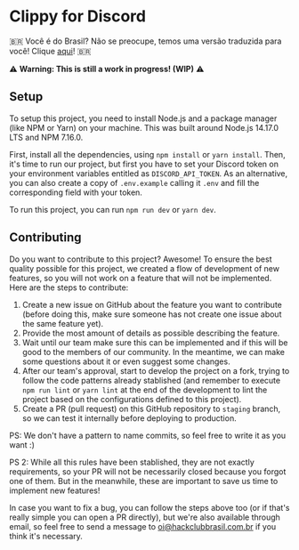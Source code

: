 # Clippy for Discord

🇧🇷 Você é do Brasil? Não se preocupe, temos uma versão traduzida para você! Clique [aqui](docs/pt-BR_README.md)! 🇧🇷

:warning: **Warning: This is still a work in progress! (WIP)** :warning:

## Setup

To setup this project, you need to install Node.js and a package manager (like NPM or Yarn) on your machine. This was built around Node.js 14.17.0 LTS and NPM 7.16.0.

First, install all the dependencies, using `npm install` or `yarn install`.
Then, it's time to run our project, but first you have to set your Discord token on your environment variables entitled as `DISCORD_API_TOKEN`. As an alternative, you can also create a copy of `.env.example` calling it `.env` and fill the corresponding field with your token.

To run this project, you can run `npm run dev` or `yarn dev`.

## Contributing

Do you want to contribute to this project? Awesome! To ensure the best quality possible for this project, we created a flow of development of new features, so you will not work on a feature that will not be implemented.
Here are the steps to contribute:

1. Create a new issue on GitHub about the feature you want to contribute (before doing this, make sure someone has not create one issue about the same feature yet).
2. Provide the most amount of details as possible describing the feature.
3. Wait until our team make sure this can be implemented and if this will be good to the members of our community. In the meantime, we can make some questions about it or even suggest some changes.
4. After our team's approval, start to develop the project on a fork, trying to follow the code patterns already stablished (and remember to execute `npm run lint` or `yarn lint` at the end of the development to lint the project based on the configurations defined to this project).
5. Create a PR (pull request) on this GitHub repository to `staging` branch, so we can test it internally before deploying to production.

PS: We don't have a pattern to name commits, so feel free to write it as you want :)

PS 2: While all this rules have been stablished, they are not exactly requirements, so your PR will not be necessarily closed because you forgot one of them. But in the meanwhile, these are important to save us time to implement new features!

In case you want to fix a bug, you can follow the steps above too (or if that's really simple you can open a PR directly), but we're also available through email, so feel free to send a message to [oi@hackclubbrasil.com.br](mailto:oi@hackclubbrasil.com.br) if you think it's necessary.
